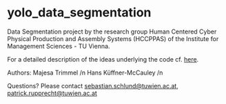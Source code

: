 # yolo_data_segmentation

Data Segmentation project by the research group Human Centered Cyber Physical Production and Assembly Systems (HCCPPAS) of the Institute for Management Sciences - TU Vienna. 

For a detailed description of the ideas underlying the code cf. [here](https://github.com/mtrimmel/yolo_data_segmentation/blob/master/docs/proposal-yolo-synthetic.pdf).


Authors: 
Majesa Trimmel /n
Hans Küffner-McCauley /n

Questions? Please contact sebastian.schlund@tuwien.ac.at, patrick.rupprecht@tuwien.ac.at
